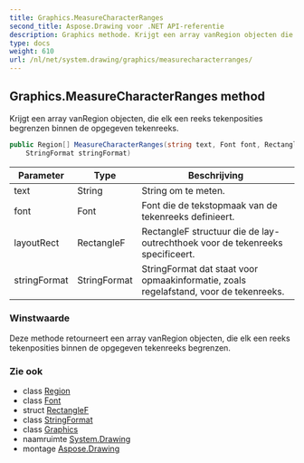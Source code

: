 ```yaml
---
title: Graphics.MeasureCharacterRanges
second_title: Aspose.Drawing voor .NET API-referentie
description: Graphics methode. Krijgt een array vanRegion objecten die elk een reeks tekenposities begrenzen binnen de opgegeven tekenreeks.
type: docs
weight: 610
url: /nl/net/system.drawing/graphics/measurecharacterranges/
---
```

## Graphics.MeasureCharacterRanges method

Krijgt een array vanRegion objecten, die elk een reeks tekenposities begrenzen binnen de opgegeven tekenreeks.

```csharp
public Region[] MeasureCharacterRanges(string text, Font font, RectangleF layoutRect, 
    StringFormat stringFormat)
```

| Parameter | Type | Beschrijving |
| --- | --- | --- |
| text | String | String om te meten. |
| font | Font | Font die de tekstopmaak van de tekenreeks definieert. |
| layoutRect | RectangleF | RectangleF structuur die de lay-outrechthoek voor de tekenreeks specificeert. |
| stringFormat | StringFormat | StringFormat dat staat voor opmaakinformatie, zoals regelafstand, voor de tekenreeks. |

### Winstwaarde

Deze methode retourneert een array vanRegion objecten, die elk een reeks tekenposities binnen de opgegeven tekenreeks begrenzen.

### Zie ook

* class [Region](../../region/)
* class [Font](../../font/)
* struct [RectangleF](../../rectanglef/)
* class [StringFormat](../../stringformat/)
* class [Graphics](../)
* naamruimte [System.Drawing](../../graphics/)
* montage [Aspose.Drawing](../../../)


